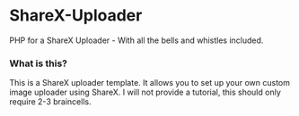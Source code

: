 # ShareX-Uploader
PHP for a ShareX Uploader - With all the bells and whistles included.

### What is this?
This is a ShareX uploader template. It allows you to set up your own custom image uploader using ShareX.
I will not provide a tutorial, this should only require 2-3 braincells.

